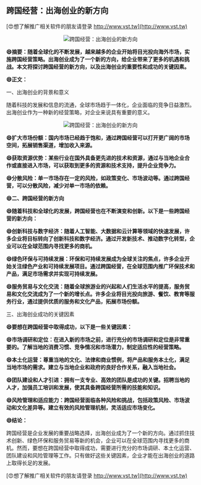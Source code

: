 ## **跨国经营：出海创业的新方向**

[😍想了解推广相关软件的朋友请登录 http://www.vst.tw](http://www.vst.tw)

 <center><img src="https://vst.tw/MP4/tuiguang/png/5.png" alt="跨国经营：出海创业的新方向"></center>

**😄摘要：随着全球化的不断发展，越来越多的企业开始将目光投向海外市场，实施跨国经营策略。出海创业成为了一个新的方向，给企业带来了更多的机遇和挑战。本文将探讨跨国经营的新方向，以及出海创业的重要性和成功的关键因素。**

**😄正文：**

一、出海创业的背景和意义

随着科技的发展和信息的流通，全球市场趋于一体化，企业面临的竞争日益激烈。出海创业作为一种新的经营策略，对企业来说具有重要的意义。

 <center><img src="https://vst.tw/MP4/tuiguang/png/5.png" alt="跨国经营：出海创业的新方向"></center>

**😄扩大市场份额：国内市场已经趋于饱和，通过跨国经营可以打开更广阔的市场空间，拓展销售渠道，增加收入来源。**

**😄获取资源优势：某些行业在国外具备更先进的技术和资源，通过与当地企业合作或直接进入市场，可以获取到更多的资源和技术支持，提升企业竞争力。**

**😄分散风险：单一市场存在一定的风险，如政策变化、市场波动等。通过跨国经营，可以分散风险，减少对单一市场的依赖。**

**😄二、跨国经营的新方向**

**😄随着科技和全球化的发展，跨国经营也在不断演变和创新。以下是一些跨国经营的新方向：**

**😄创新科技与数字经济：随着人工智能、大数据和云计算等领域的快速发展，许多企业将目标转向了创新科技和数字经济。通过开发新技术、推动数字化转型，企业可以在全球范围内寻找更多的商机。**

**😄绿色环保与可持续发展：环保和可持续发展成为全球关注的焦点，许多企业开始关注绿色产业和可持续发展项目。通过跨国经营，在全球范围内推广环保技术和产品，满足市场需求并实现可持续发展。**

**😄服务贸易与文化交流：随着全球旅游业的兴起和人们生活水平的提高，服务贸易和文化交流成为了一个新的增长点。许多企业将目光投向旅游、餐饮、教育等服务行业，通过提供优质的服务和文化产品，拓展市场份额。**

三、出海创业成功的关键因素

**😄要想在跨国经营中取得成功，以下是一些关键因素：**

**😄市场调研和定位：在进入新的市场之前，进行充分的市场调研和定位是非常重要的。了解当地的消费习惯、竞争情况和市场潜力，制定适应性的经营策略。**

**😄本土化运营：尊重当地的文化、法律和商业惯例，将产品和服务本土化，满足当地市场的需求。建立与当地企业和政府的良好合作关系，融入当地社会。**

**😄团队建设和人才引进：拥有一支专业、高效的团队是成功的关键。招聘当地的人才，加强员工培训和发展，使其具备跨国经营所需的技能和知识。**

**😄风险管理和适应能力：跨国经营面临各种风险和挑战，包括政策风险、市场波动和文化差异等。建立有效的风险管理机制，灵活适应市场变化。**

**😄结论：**

跨国经营是企业发展的重要战略选择，出海创业成为了一个新的方向。通过抓住技术创新、绿色环保和服务贸易等新的机会，企业可以在全球范围内寻找更多的商机。然而，要想在跨国经营中取得成功，需要进行充分的市场调研、本土化运营、团队建设和风险管理等工作。只有做好这些关键因素，企业才能在出海创业的道路上取得长足的发展。

[😍想了解推广相关软件的朋友请登录 http://www.vst.tw](http://www.vst.tw)




